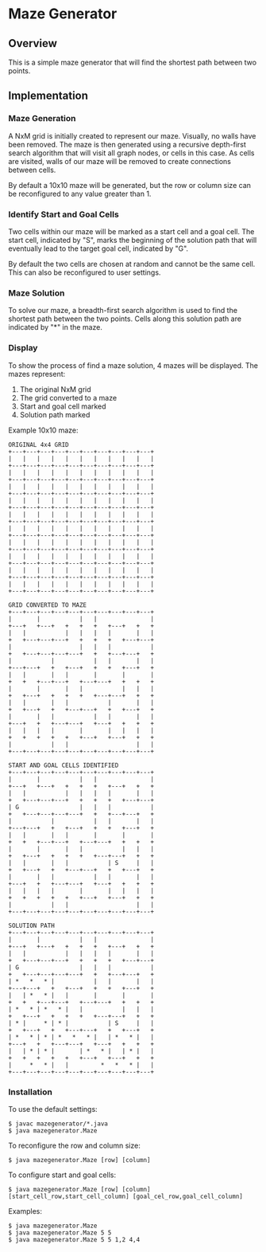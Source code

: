 # Maze Generator

## Overview
This is a simple maze generator that will find the shortest path between two points.

## Implementation

### Maze Generation
A NxM grid is initially created to represent our maze. Visually, no walls have been removed. The maze is then generated using a recursive depth-first search algorithm that will visit all graph nodes, or cells in this case. As cells are visited, walls of our maze will be removed to create connections between cells.

By default a 10x10 maze will be generated, but the row or column size can be reconfigured to any value greater than 1.

### Identify Start and Goal Cells
Two cells within our maze will be marked as a start cell and a goal cell. The start cell, indicated by "S", marks the beginning of the solution path that will eventually lead to the target goal cell, indicated by "G".

By default the two cells are chosen at random and cannot be the same cell. This can also be reconfigured to user settings.

### Maze Solution
To solve our maze, a breadth-first search algorithm is used to find the shortest path between the two points. Cells along this solution path are indicated by "*" in the maze.

### Display
To show the process of find a maze solution, 4 mazes will be displayed. The mazes represent:
1. The original NxM grid
2. The grid converted to a maze
3. Start and goal cell marked
4. Solution path marked

Example 10x10 maze:

    ORIGINAL 4x4 GRID
    +---+---+---+---+---+---+---+---+---+---+
    |   |   |   |   |   |   |   |   |   |   |
    +---+---+---+---+---+---+---+---+---+---+
    |   |   |   |   |   |   |   |   |   |   |
    +---+---+---+---+---+---+---+---+---+---+
    |   |   |   |   |   |   |   |   |   |   |
    +---+---+---+---+---+---+---+---+---+---+
    |   |   |   |   |   |   |   |   |   |   |
    +---+---+---+---+---+---+---+---+---+---+
    |   |   |   |   |   |   |   |   |   |   |
    +---+---+---+---+---+---+---+---+---+---+
    |   |   |   |   |   |   |   |   |   |   |
    +---+---+---+---+---+---+---+---+---+---+
    |   |   |   |   |   |   |   |   |   |   |
    +---+---+---+---+---+---+---+---+---+---+
    |   |   |   |   |   |   |   |   |   |   |
    +---+---+---+---+---+---+---+---+---+---+
    |   |   |   |   |   |   |   |   |   |   |
    +---+---+---+---+---+---+---+---+---+---+
    |   |   |   |   |   |   |   |   |   |   |
    +---+---+---+---+---+---+---+---+---+---+

    GRID CONVERTED TO MAZE
    +---+---+---+---+---+---+---+---+---+---+
    |       |           |   |               |
    +---+   +---+   +   +   +   +---+   +   +
    |   |           |   |   |   |       |   |
    +   +---+---+---+   +   +   +   +---+---+
    |                   |   |   |           |
    +   +---+---+---+---+   +   +---+---+   +
    |           |           |   |       |   |
    +---+---+   +   +---+   +   +   +---+   +
    |   |       |   |       |       |       |
    +   +   +---+---+   +---+---+   +   +   +
    |       |       |   |           |   |   |
    +   +---+   +   +   +   +---+---+   +   +
    |   |       |   |           |       |   |
    +   +---+   +   +---+---+   +   +---+   +
    |       |   |           |   |       |   |
    +---+   +   +---+---+   +---+   +   +   +
    |   |   |   |       |       |   |   |   |
    +   +   +   +   +   +---+   +---+   +   +
    |           |   |                   |   |
    +---+---+---+---+---+---+---+---+---+---+

    START AND GOAL CELLS IDENTIFIED
    +---+---+---+---+---+---+---+---+---+---+
    |       |           |   |               |
    +---+   +---+   +   +   +   +---+   +   +
    |   |           |   |   |   |       |   |
    +   +---+---+---+   +   +   +   +---+---+
    | G                 |   |   |           |
    +   +---+---+---+---+   +   +---+---+   +
    |           |           |   |       |   |
    +---+---+   +   +---+   +   +   +---+   +
    |   |       |   |       |       |       |
    +   +   +---+---+   +---+---+   +   +   +
    |       |       |   |           |   |   |
    +   +---+   +   +   +   +---+---+   +   +
    |   |       |   |           | S     |   |
    +   +---+   +   +---+---+   +   +---+   +
    |       |   |           |   |       |   |
    +---+   +   +---+---+   +---+   +   +   +
    |   |   |   |       |       |   |   |   |
    +   +   +   +   +   +---+   +---+   +   +
    |           |   |                   |   |
    +---+---+---+---+---+---+---+---+---+---+

    SOLUTION PATH
    +---+---+---+---+---+---+---+---+---+---+
    |       |           |   |               |
    +---+   +---+   +   +   +   +---+   +   +
    |   |           |   |   |   |       |   |
    +   +---+---+---+   +   +   +   +---+---+
    | G                 |   |   |           |
    +   +---+---+---+---+   +   +---+---+   +
    | *   *   * |           |   |       |   |
    +---+---+   +   +---+   +   +   +---+   +
    |   | *   * |   |       |       |       |
    +   +   +---+---+   +---+---+   +   +   +
    | *   * | *   * |   |           |   |   |
    +   +---+   +   +   +   +---+---+   +   +
    | * |     * | * |           | S     |   |
    +   +---+   +   +---+---+   +   +---+   +
    | *   * | * | *   *   * |   | *   * |   |
    +---+   +   +---+---+   +---+   +   +   +
    |   | * | * |       | *   * |   | * |   |
    +   +   +   +   +   +---+   +---+   +   +
    |     *   * |   |         *   *   * |   |
    +---+---+---+---+---+---+---+---+---+---+

### Installation

To use the default settings:

    $ javac mazegenerator/*.java
    $ java mazegenerator.Maze
    
To reconfigure the row and column size:

    $ java mazegenerator.Maze [row] [column]
    
To configure start and goal cells:

    $ java mazegenerator.Maze [row] [column] [start_cell_row,start_cell_column] [goal_cel_row,goal_cell_column]
    
Examples:

    $ java mazegenerator.Maze
    $ java mazegenerator.Maze 5 5
    $ java mazegenerator.Maze 5 5 1,2 4,4
    
